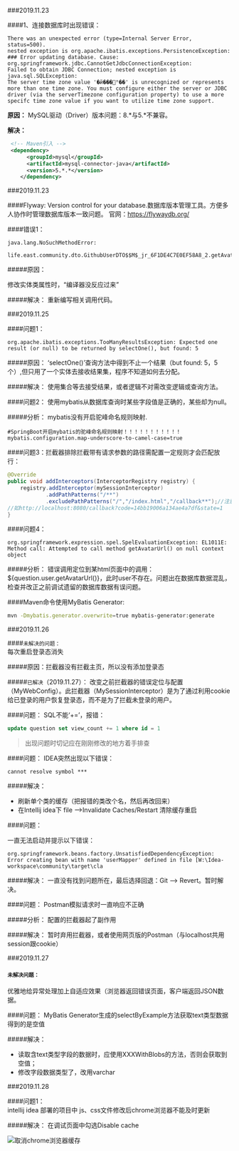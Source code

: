 ###2019.11.23

####1、连接数据库时出现错误：
```text
There was an unexpected error (type=Internal Server Error, status=500).
nested exception is org.apache.ibatis.exceptions.PersistenceException: 
### Error updating database. Cause: org.springframework.jdbc.CannotGetJdbcConnectionException: 
Failed to obtain JDBC Connection; nested exception is java.sql.SQLException: 
The server time zone value '�й���׼ʱ��' is unrecognized or represents more than one time zone. You must configure either the server or JDBC driver (via the serverTimezone configuration property) to use a more specifc time zone value if you want to utilize time zone support. 
```
**原因：**
MySQL驱动（Driver）版本问题：8.*与5.*不兼容。

**解决：**
```xml
 <!-- Maven引入 -->
 <dependency>
      <groupId>mysql</groupId>
      <artifactId>mysql-connector-java</artifactId>
      <version>5.*.*</version>
    </dependency>
```

###2019.11.23

####Flyway:
  Version control for your database.数据库版本管理工具。方便多人协作时管理数据库版本一致问题。
  官网：https://flywaydb.org/
  
  ####错误1：
  ```text
java.lang.NoSuchMethodError: 
        life.east.community.dto.GithubUserDTO$$M$_jr_6F1DE4C7E0EF58A8_2.getAvat
```
 #####原因：
 
   修改实体类属性时，“编译器没反应过来”
 
 #####解决：
   重新编写相关调用代码。
   
 ###2019.11.25
 
 ####问题1：
 ```text
org.apache.ibatis.exceptions.TooManyResultsException: Expected one result (or null) to be returned by selectOne(), but found: 5
```
#####原因：
  ‘selectOne()’查询方法中得到不止一个结果（but found: 5，5个）,但只用了一个实体去接收结果集，程序不知道如何去分配。

#####解决：
  使用集合等去接受结果，或者逻辑不对需改变逻辑或查询方法。
  
####问题2：
  使用mybatis从数据库查询时某些字段值是正确的，某些却为null。

#####分析：
  mybatis没有开启驼峰命名规则映射.
 ```properties
#SpringBoot开启mybatis的驼峰命名规则映射！！！！！！！！！！！
mybatis.configuration.map-underscore-to-camel-case=true
```

####问题3：拦截器排除拦截带有请求参数的路径需配置一定规则才会匹配放行：
```java
@Override
public void addInterceptors(InterceptorRegistry registry) {
    registry.addInterceptor(mySessionInterceptor)
            .addPathPatterns("/**")
            .excludePathPatterns("/","/index.html","/callback**");//注意双星（**）
//如http://localhost:8080/callback?code=14bb19006a134ae4a7df&state=1
}
```

####问题4：
```text
org.springframework.expression.spel.SpelEvaluationException: EL1011E: Method call: Attempted to call method getAvatarUrl() on null context object
```

#####分析：
  错误调用定位到某html页面中的调用：${question.user.getAvatarUrl()}，此时user不存在。问题出在数据库数据混乱，检查并改正之前调试遗留的数据库数据有误问题。
 
####Maven命令使用MyBatis Generator:
```bash
mvn -Dmybatis.generator.overwrite=true mybatis-generator:generate
```

###2019.11.26

####`未解决的问题：`       
   每次重启登录态消失
   
 #####原因：拦截器没有拦截主页，所以没有添加登录态
 
  #####`已解决`（2019.11.27）：
   改变之前拦截器的错误定位与配置（MyWebConfig）。此拦截器（MySessionInterceptor）是为了通过利用cookie给已登录的用户恢复登录态，而不是为了拦截未登录的用户。
 
####问题：
  SQL不能‘+=’，报错：
 ```sql
update question set view_count += 1 where id = 1
```
>出现问题时切记应在刚刚修改的地方着手排查


####问题：
  IDEA突然出现以下错误：
```text
cannot resolve symbol ***
```
#####解决：
   * 刷新单个类的缓存（把报错的类改个名，然后再改回来）
   * 在Intellij idea下 file -->Invalidate Caches/Restart 清除缓存重启
   
####问题：

   一直无法启动并提示以下错误：
   ```text
org.springframework.beans.factory.UnsatisfiedDependencyException: Error creating bean with name 'userMapper' defined in file [W:\Idea-workspace\community\target\cla
```

#####解决：
   一直没有找到问题所在，最后选择回退：Git --> Revert。暂时解决。
   
####问题：
   Postman模拟请求时一直响应不正确

#####分析：
   配置的拦截器起了副作用
 
#####解决：
   暂时弃用拦截器，或者使用网页版的Postman（与localhost共用session跟cookie）
   
###2019.11.27

#### `未解决问题：`
   优雅地给异常处理加上自适应效果（浏览器返回错误页面，客户端返回JSON数据。
   
####问题：
   MyBatis Generator生成的selectByExample方法获取text类型数据得到的是空值
   
#####解决：
   * 读取含text类型字段的数据时，应使用XXXWithBlobs的方法，否则会获取到空值；
   * 修改字段数据类型了，改用varchar
   
###2019.11.28

####问题1：  
   intellij idea 部署的项目中 js、css文件修改后chrome浏览器不能及时更新
   
#####解决：
   在调试页面中勾选Disable cache
   
   ![取消chrome浏览器缓存](https://img-blog.csdn.net/20180426105102677?watermark/2/text/aHR0cHM6Ly9ibG9nLmNzZG4ubmV0L0FOaWdodEVhZ2xl/font/5a6L5L2T/fontsize/400/fill/I0JBQkFCMA==/dissolve/70 "取消chrome浏览器缓存")
   
